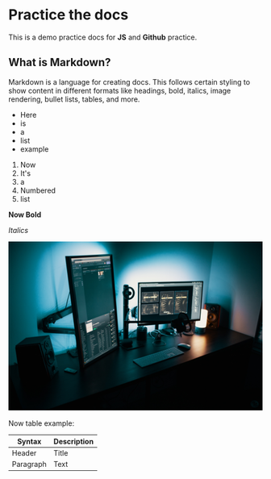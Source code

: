 # Practice the docs

This is a demo practice docs for **JS** and **Github** practice.

## What is Markdown?

Markdown is a language for creating docs. This follows certain styling to show content in different formats like headings, bold, italics, image rendering, bullet lists, tables, and more.

* Here
* is
* a
* list
* example


1. Now
2. It's
3. a
4. Numbered
5. list

**Now Bold**

_Italics_

![Some Alt Caption](image.jpg)

Now table example:

| Syntax      | Description |
| ----------- | ----------- |
| Header      | Title       |
| Paragraph   | Text        |
